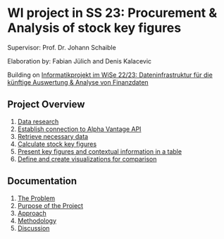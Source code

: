 # WI project in SS 23: Procurement & Analysis of stock key figures

Supervisor: Prof. Dr. Johann Schaible

Elaboration by: Fabian Jülich and Denis Kalacevic

Building on [Informatikprojekt im WiSe 22/23: Dateninfrastruktur für die künftige Auswertung & Analyse von Finanzdaten](Informatikprojekt_WS22-23_Kinetz)

## Project Overview
1. [Data research](./documentation.md#the-12-most-important-financial-ratios-regarding-to-finanzfluss)
2. [Establish connection to Alpha Vantage API](./src/alphavantage.py)
3. [Retrieve necessary data](./src/indicator.py)
4. [Calculate stock key figures](./src/indicator.py)
5. [Present key figures and contextual information in a table](./src/table.py)
6. [Define and create visualizations for comparison](./src/visualization.py)

## Documentation
1. [The Problem](./documentation.md#1-the-problem-what-is-the-actual-problem-we-are-facing)
2. [Purpose of the Project](./documentation.md#2-purpose-of-the-project-what-exactly-do-we-plan-to-do-to-solve-the-problem)
3. [Approach](./documentation.md#3-approach-how-exactly-is-the-goal-to-be-achieved)
4. [Methodology](./documentation.md#4-methodology)
4. [Discussion](./documentation.md#5-discussion)
